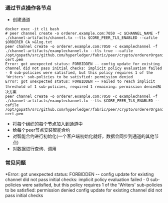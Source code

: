 ### 通过节点操作各节点
* 创建通道
```shell script
docker exec -it cli bash
# peer channel create -o orderer.example.com:7050 -c $CHANNEL_NAME -f ./channel-artifacts/channel.tx --tls $CORE_PEER_TLS_ENABLED --cafile $ORDERER_CA >&log.txt
peer channel create -o orderer.example.com:7050 -c examplechannel -f ./channel-artifacts/examplechannel.tx --tls true --cafile /opt/gopath/src/github.com/hyperledger/fabric/peer/crypto/ordererOrganizations/example.com/msp/tlscacerts/tlsca.example.com-cert.pem
Error: got unexpected status: FORBIDDEN -- config update for existing channel did not pass initial checks: implicit policy evaluation failed - 0 sub-policies were satisfied, but this policy requires 1 of the 'Writers' sub-policies to be satisfied: permission denied
Error: got unexpected status: FORBIDDEN -- Failed to reach implicit threshold of 1 sub-policies, required 1 remaining: permission denied解决方案
peer channel create -o orderer.example.com:7050 -c examplechannel -f ./channel-artifacts/examplechannel.tx --tls $CORE_PEER_TLS_ENABLED --cafile /opt/gopath/src/github.com/hyperledger/fabric/peer/crypto/ordererOrganizations/example.com/orderers/orderer.example.com/msp/tlscacerts/tlsca.example.com-cert.pem
```

* 将每个组织的每个节点加入到通道中
* 给每个peer节点安装智能合约
* 对智能合约进行初始化(一个客户端初始化就好，数据会同步到通道的其他节点)
* 对数据进行查询、调用


### 常见问题
*Error: got unexpected status: FORBIDDEN -- config update for existing channel did not pass initial checks: implicit policy evaluation failed - 0 sub-policies were satisfied, but this policy requires 1 of the 'Writers' sub-policies to be satisfied: permission denied config update for existing channel did not pass initial checks
